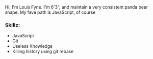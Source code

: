 Hi, I'm Louis Fyne. I'm 6'3", and maintain a very consistent panda bear shape. My fave path is JavaScript, of course
### Skillz:
* JavaScript
* Git
* Useless Knowledge
* Killing history using git rebase
